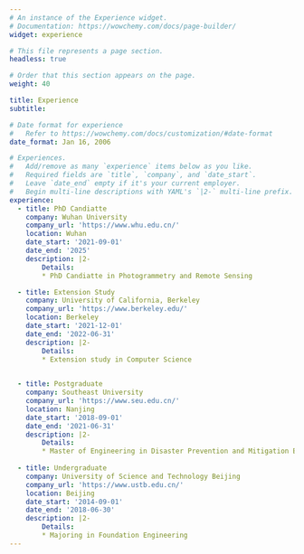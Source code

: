 ```yaml
---
# An instance of the Experience widget.
# Documentation: https://wowchemy.com/docs/page-builder/
widget: experience

# This file represents a page section.
headless: true

# Order that this section appears on the page.
weight: 40

title: Experience
subtitle:

# Date format for experience
#   Refer to https://wowchemy.com/docs/customization/#date-format
date_format: Jan 16, 2006

# Experiences.
#   Add/remove as many `experience` items below as you like.
#   Required fields are `title`, `company`, and `date_start`.
#   Leave `date_end` empty if it's your current employer.
#   Begin multi-line descriptions with YAML's `|2-` multi-line prefix.
experience:
  - title: PhD Candiatte
    company: Wuhan University
    company_url: 'https://www.whu.edu.cn/'
    location: Wuhan
    date_start: '2021-09-01'
    date_end: '2025'
    description: |2-
        Details:
        * PhD Candiatte in Photogrammetry and Remote Sensing

  - title: Extension Study
    company: University of California, Berkeley
    company_url: 'https://www.berkeley.edu/'
    location: Berkeley
    date_start: '2021-12-01'
    date_end: '2022-06-31'
    description: |2-
        Details:
        * Extension study in Computer Science
        

  - title: Postgraduate
    company: Southeast University
    company_url: 'https://www.seu.edu.cn/'
    location: Nanjing
    date_start: '2018-09-01'
    date_end: '2021-06-31'
    description: |2-
        Details:
        * Master of Engineering in Disaster Prevention and Mitigation Engineering
        
  - title: Undergraduate
    company: University of Science and Technology Beijing
    company_url: 'https://www.ustb.edu.cn/'
    location: Beijing
    date_start: '2014-09-01'
    date_end: '2018-06-30'
    description: |2-
        Details:
        * Majoring in Foundation Engineering
---
```

